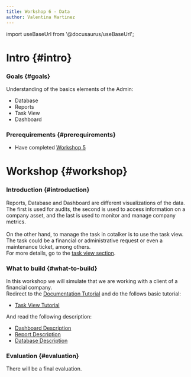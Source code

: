 ```yaml
---
title: Workshop 6 - Data
author: Valentina Martinez
---
```

import useBaseUrl from '@docusaurus/useBaseUrl';

# Intro {#intro}

### Goals {#goals}

Understanding of the basics elements of the Admin:
*  Database
*  Reports
*  Task View
*  Dashboard

### Prerequirements {#prerequirements}

* Have completed [Workshop 5](certification_admin_ws5)

# Workshop {#workshop}

### Introduction {#introduction}
Reports, Database and Dashboard are different visualizations of the data. The first is used for audits, the second is used to access information on a company asset, and the last is used to monitor and manage company metrics. <br/><br/>
On the other hand, to manage the task in cotalker is to use the task view. The task could be a financial or administrative request or even a maintenance ticket, among others. <br/> 
For more details, go to the [task view section](/docs/documentation/client/taskview).

### What to build {#what-to-build}
In this workshop we will simulate that we are working with a client of a financial company. <br/>
Redirect to the [Documentation Tutorial](/docs/tutorials/tutorial_overview) and do the follows basic tutorial:
* [Task View Tutorial](/docs/tutorials/basic/tutorial_taskview)

And read the following description:
* [Dashboard Description](/docs/documentation/client/dashboard)
* [Report Description](/docs/documentation/client/reports)
* [Database Description](/docs/documentation/client/database)

### Evaluation {#evaluation}
There will be a final evaluation.
